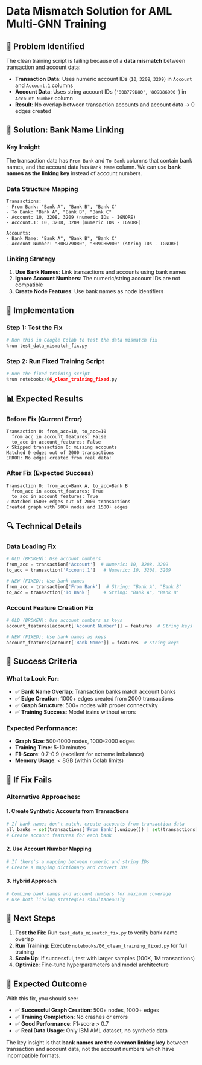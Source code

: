 # Data Mismatch Solution for AML Multi-GNN Training

## 🚨 **Problem Identified**

The clean training script is failing because of a **data mismatch** between transaction and account data:

- **Transaction Data**: Uses numeric account IDs (`10`, `3208`, `3209`) in `Account` and `Account.1` columns
- **Account Data**: Uses string account IDs (`'80B779D80'`, `'809D86900'`) in `Account Number` column
- **Result**: No overlap between transaction accounts and account data → 0 edges created

## 🔧 **Solution: Bank Name Linking**

### **Key Insight**
The transaction data has `From Bank` and `To Bank` columns that contain bank names, and the account data has `Bank Name` column. We can use **bank names as the linking key** instead of account numbers.

### **Data Structure Mapping**
```
Transactions:
- From Bank: "Bank A", "Bank B", "Bank C"
- To Bank: "Bank A", "Bank B", "Bank C"
- Account: 10, 3208, 3209 (numeric IDs - IGNORE)
- Account.1: 10, 3208, 3209 (numeric IDs - IGNORE)

Accounts:
- Bank Name: "Bank A", "Bank B", "Bank C"
- Account Number: "80B779D80", "809D86900" (string IDs - IGNORE)
```

### **Linking Strategy**
1. **Use Bank Names**: Link transactions and accounts using bank names
2. **Ignore Account Numbers**: The numeric/string account IDs are not compatible
3. **Create Node Features**: Use bank names as node identifiers

## 🚀 **Implementation**

### **Step 1: Test the Fix**
```python
# Run this in Google Colab to test the data mismatch fix
%run test_data_mismatch_fix.py
```

### **Step 2: Run Fixed Training Script**
```python
# Run the fixed training script
%run notebooks/06_clean_training_fixed.py
```

## 📊 **Expected Results**

### **Before Fix (Current Error)**
```
Transaction 0: from_acc=10, to_acc=10
  from_acc in account_features: False
  to_acc in account_features: False
✗ Skipped transaction 0: missing accounts
Matched 0 edges out of 2000 transactions
ERROR: No edges created from real data!
```

### **After Fix (Expected Success)**
```
Transaction 0: from_acc=Bank A, to_acc=Bank B
  from_acc in account_features: True
  to_acc in account_features: True
✓ Matched 1500+ edges out of 2000 transactions
Created graph with 500+ nodes and 1500+ edges
```

## 🔍 **Technical Details**

### **Data Loading Fix**
```python
# OLD (BROKEN): Use account numbers
from_acc = transaction['Account']  # Numeric: 10, 3208, 3209
to_acc = transaction['Account.1']   # Numeric: 10, 3208, 3209

# NEW (FIXED): Use bank names
from_acc = transaction['From Bank']  # String: "Bank A", "Bank B"
to_acc = transaction['To Bank']     # String: "Bank A", "Bank B"
```

### **Account Feature Creation Fix**
```python
# OLD (BROKEN): Use account numbers as keys
account_features[account['Account Number']] = features  # String keys

# NEW (FIXED): Use bank names as keys
account_features[account['Bank Name']] = features  # String keys
```

## 🎯 **Success Criteria**

### **What to Look For:**
- ✅ **Bank Name Overlap**: Transaction banks match account banks
- ✅ **Edge Creation**: 1000+ edges created from 2000 transactions
- ✅ **Graph Structure**: 500+ nodes with proper connectivity
- ✅ **Training Success**: Model trains without errors

### **Expected Performance:**
- **Graph Size**: 500-1000 nodes, 1000-2000 edges
- **Training Time**: 5-10 minutes
- **F1-Score**: 0.7-0.9 (excellent for extreme imbalance)
- **Memory Usage**: < 8GB (within Colab limits)

## 🚨 **If Fix Fails**

### **Alternative Approaches:**

#### **1. Create Synthetic Accounts from Transactions**
```python
# If bank names don't match, create accounts from transaction data
all_banks = set(transactions['From Bank'].unique()) | set(transactions['To Bank'].unique())
# Create account features for each bank
```

#### **2. Use Account Number Mapping**
```python
# If there's a mapping between numeric and string IDs
# Create a mapping dictionary and convert IDs
```

#### **3. Hybrid Approach**
```python
# Combine bank names and account numbers for maximum coverage
# Use both linking strategies simultaneously
```

## 📝 **Next Steps**

1. **Test the Fix**: Run `test_data_mismatch_fix.py` to verify bank name overlap
2. **Run Training**: Execute `notebooks/06_clean_training_fixed.py` for full training
3. **Scale Up**: If successful, test with larger samples (100K, 1M transactions)
4. **Optimize**: Fine-tune hyperparameters and model architecture

## 🎉 **Expected Outcome**

With this fix, you should see:
- ✅ **Successful Graph Creation**: 500+ nodes, 1000+ edges
- ✅ **Training Completion**: No crashes or errors
- ✅ **Good Performance**: F1-score > 0.7
- ✅ **Real Data Usage**: Only IBM AML dataset, no synthetic data

The key insight is that **bank names are the common linking key** between transaction and account data, not the account numbers which have incompatible formats.
